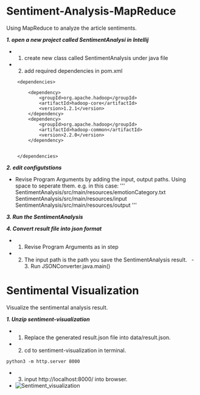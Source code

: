 # Sentiment-Analysis-MapReduce
Using MapReduce to analyze the article sentiments.

***1. open a new project called SentimentAnalysi in Intellij***
   - 1. create new class called SentimentAnalysis under java file
   - 2. add required dependencies in pom.xml
```
    <dependencies>

        <dependency>
            <groupId>org.apache.hadoop</groupId>
            <artifactId>hadoop-core</artifactId>
            <version>1.2.1</version>
        </dependency>
        <dependency>
            <groupId>org.apache.hadoop</groupId>
            <artifactId>hadoop-common</artifactId>
            <version>2.2.0</version>
        </dependency>


    </dependencies>
```

***2. edit configutstions***
   - Revise Program Arguments by adding the input, output paths. Using space to seperate them.
e.g. in this case:
'''
SentimentAnalysis/src/main/resources/emotionCategory.txt SentimentAnalysis/src/main/resources/input SentimentAnalysis/src/main/resources/output
'''

***3. Run the SentimentAnalysis***

***4. Convert result file into json format*** 
   - 1. Revise Program Arguments as in step 
   - 2. The input path is the path you save the SentimentAnalysis result.
   - 3. Run JSONConverter.java.main()

# Sentimental Visualization
Visualize the sentimental analysis result.

***1. Unzip sentiment-visualization***
   - 1. Replace the generated result.json file into data/result.json.
   - 2. cd to sentiment-visualization in terminal.
```
python3 -m http.server 8000
```
   - 3. input http://localhost:8000/ into browser.
   - ![Sentiment_visualization](https://github.com/melanthafu/Sentiment-Analysis-MapReduce/blob/master/Sentiment_visualization.PNG)
